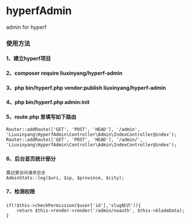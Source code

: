 # hyperfAdmin
admin for hyperf
### 使用方法 ###
#### 1、建立hyperf项目 ####
#### 2、composer require liuxinyang/hyperf-admin ####
#### 3、php bin/hyperf.php vendor:publish liuxinyang/hyperf-admin ####
#### 4、php bin/hyperf.php admin:init ####
#### 5、route.php 里填写如下路由 ####
    Router::addRoute(['GET', 'POST', 'HEAD'], '/admin', 'Liuxinyang\HyperfAdmin\Controller\Admin\IndexController@index');
    Router::addRoute(['GET', 'POST', 'HEAD'], '/admin/', 'Liuxinyang\HyperfAdmin\Controller\Admin\IndexController@index');
#### 6、后台首页统计部分 ####
    需记录访问请求日志
    AdminStats::log($uri, $ip, $province, $city);
#### 7、检测权限 ####
    if(!$this->checkPermission($user['id'],'slug标识')){
        return $this->render->render('/admin/noauth', $this->bladeData);
    }